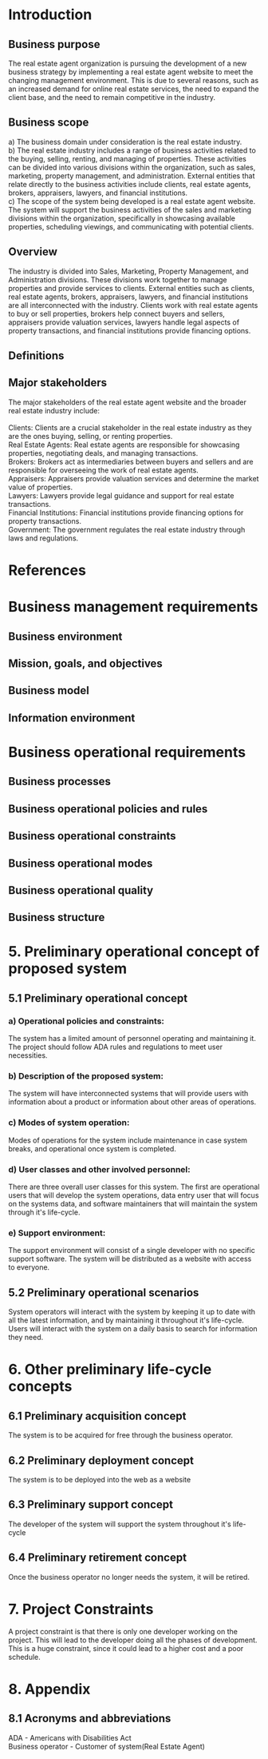 # Introduction
## Business purpose
The real estate agent organization is pursuing the development of a new business strategy by implementing a real estate agent website to meet the changing management environment. This is due to several reasons, such as an increased demand for online real estate services, the need to expand the client base, and the need to remain competitive in the industry.
## Business scope
a) The business domain under consideration is the real estate industry.<br>
b) The real estate industry includes a range of business activities related to the buying, selling, renting, and managing of properties. These activities can be divided into various divisions within the organization, such as sales, marketing, property management, and administration. External entities that relate directly to the business activities include clients, real estate agents, brokers, appraisers, lawyers, and financial institutions.<br>
c) The scope of the system being developed is a real estate agent website. The system will support the business activities of the sales and marketing divisions within the organization, specifically in showcasing available properties, scheduling viewings, and communicating with potential clients.
## Overview
The industry is divided into Sales, Marketing, Property Management, and Administration divisions. These divisions work together to manage properties and provide services to clients. External entities such as clients, real estate agents, brokers, appraisers, lawyers, and financial institutions are all interconnected with the industry. Clients work with real estate agents to buy or sell properties, brokers help connect buyers and sellers, appraisers provide valuation services, lawyers handle legal aspects of property transactions, and financial institutions provide financing options. 
## Definitions 
## Major stakeholders 
The major stakeholders of the real estate agent website and the broader real estate industry include:<br><br>
Clients: Clients are a crucial stakeholder in the real estate industry as they are the ones buying, selling, or renting properties.<br>
Real Estate Agents: Real estate agents are responsible for showcasing properties, negotiating deals, and managing transactions.<br>
Brokers: Brokers act as intermediaries between buyers and sellers and are responsible for overseeing the work of real estate agents.<br>
Appraisers: Appraisers provide valuation services and determine the market value of properties.<br>
Lawyers: Lawyers provide legal guidance and support for real estate transactions. <br>
Financial Institutions: Financial institutions provide financing options for property transactions. <br>
Government: The government regulates the real estate industry through laws and regulations. 
# References
# Business management requirements
## Business environment
## Mission, goals, and objectives
## Business model
## Information environment
# Business operational requirements
## Business processes
## Business operational policies and rules
## Business operational constraints
## Business operational modes
## Business operational quality
## Business structure

# 5. Preliminary operational concept of proposed system

## 5.1 Preliminary operational concept
### a) Operational policies and constraints: 
The system has a limited amount of personnel operating and maintaining it. The project should follow ADA rules and regulations to meet user necessities. 
### b) Description of the proposed system: 
The system will have interconnected systems that will provide users with information about a product or information about other areas of operations.
### c) Modes of system operation: 
Modes of operations for the system include maintenance in case system breaks, and operational once system is completed. 
### d) User classes and other involved personnel: 
There are three overall user classes for this system. The first are operational users that will develop the system operations, data entry user that will focus on the systems data, and software maintainers that will maintain the system through it's life-cycle.
### e) Support environment: 
The support environment will consist of a single developer with no specific support software. The system will be distributed as a website with access to everyone. 

## 5.2 Preliminary operational scenarios
System operators will interact with the system by keeping it up to date with all the latest information, and by maintaining it throughout it's life-cycle. Users will interact with the system on a daily basis to search for information they need. 
# 6. Other preliminary life-cycle concepts

## 6.1 Preliminary acquisition concept
The system is to be acquired for free through the business operator.  

## 6.2 Preliminary deployment concept
The system is to be deployed into the web as a website
## 6.3 Preliminary support concept
The developer of the system will support the system throughout it's life-cycle
## 6.4 Preliminary retirement concept
Once the business operator no longer needs the system, it will be retired.
# 7. Project Constraints
A project constraint is that there is only one developer working on the project. This will lead to the developer doing all the phases of development. This is a huge constraint, since it could lead to a higher cost and a poor schedule.
# 8. Appendix

## 8.1 Acronyms and abbreviations
ADA -  Americans with Disabilities Act <br>
Business operator - Customer of system(Real Estate Agent)
